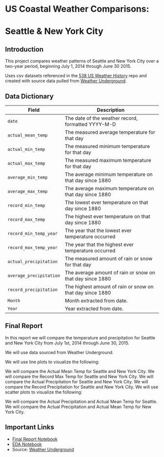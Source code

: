 # US Coastal Weather Comparisons:
# Seattle & New York City

## Introduction

This project compares weather patterns of Seattle and New York City over a two-year period, beginning July 1, 2014 through June 30 2015.

Uses csv datasets referenced in the [538 US Weather History](https://github.com/fivethirtyeight/data/tree/master/us-weather-history) repo and created with source data pulled from [Weather Underground](http://wunderground.com).

## Data Dictionary

Field | Description
---|---------
`date` | The date of the weather record, formatted YYYY-M-D
`actual_mean_temp` | The measured average temperature for that day
`actual_min_temp` | The measured minimum temperature for that day
`actual_max_temp` | The measured maximum temperature for that day
`average_min_temp` | The average minimum temperature on that day since 1880
`average_max_temp` | The average maximum temperature on that day since 1880
`record_min_temp` | The lowest ever temperature on that day since 1880
`record_max_temp` | The highest ever temperature on that day since 1880
`record_min_temp_year` | The year that the lowest ever temperature occurred
`record_max_temp_year` | The year that the highest ever temperature occurred
`actual_precipitation` | The measured amount of rain or snow for that day
`average_precipitation` | The average amount of rain or snow on that day since 1880
`record_precipitation` | The highest amount of rain or snow on that day since 1880
`Month` | Month extracted from date.
`Year` | Year extracted from date.

## Final Report
In this report we will compare the temperature and precipitation for Seattle and New York City from July 1st, 2014 through June 30, 2015.

We will use data sourced from Weather Underground.

We will use line plots to visualize the following:

We will compare the Actual Mean Temp for Seattle and New York City.
We will compare the Record Max Temp for Seattle and New York City.
We will compare the Actual Precipitation for Seattle and New York City.
We will compare the Record Precipitation for Seattle and New York City.
We will use scatter plots to visualize the following:

We will compare the Actual Precipitation and Actual Mean Temp for Seattle.
We will compare the Actual Precipitation and Actual Mean Temp for New York City.

## Important Links

* [Final Report Notebook](report.ipynb)
* [EDA Notebook](eda.ipynb)
* Source: [Weather Underground](http://wunderground.com)
  

